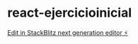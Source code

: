 # react-ejercicioinicial

[Edit in StackBlitz next generation editor ⚡️](https://stackblitz.com/~/github.com/issa23i/react-ejercicioinicial)